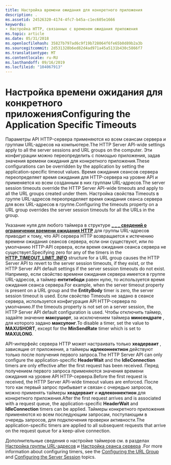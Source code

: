 ```yaml
---
title: Настройка времени ожидания для конкретного приложения
description: .
ms.assetid: 24526320-4174-4fc7-b45a-c1ec605e1666
keywords:
- Настройка HTTP, связанных с временем ожидания приложения
ms.topic: article
ms.date: 05/31/2018
ms.openlocfilehash: 35827b797ad6c9f19b728064f6fe65b0d89b2a3b
ms.sourcegitcommit: 2d531328b6ed82d4ad971a45a5131b430c5866f7
ms.translationtype: MT
ms.contentlocale: ru-RU
ms.lasthandoff: 09/16/2019
ms.locfileid: "104067913"
---
```

# <a name="configuring-the-application-specific-timeouts"></a><span data-ttu-id="8912c-104">Настройка времени ожидания для конкретного приложения</span><span class="sxs-lookup"><span data-stu-id="8912c-104">Configuring the Application Specific Timeouts</span></span>

<span data-ttu-id="8912c-105">Параметры API HTTP-сервера применяются ко всем сеансам сервера и группам URL-адресов на компьютере.</span><span class="sxs-lookup"><span data-stu-id="8912c-105">The HTTP Server API-wide settings apply to all the server sessions and URL groups on the computer.</span></span> <span data-ttu-id="8912c-106">Эти конфигурации можно переопределить с помощью приложения, задав значения времени ожидания для конкретного приложения.</span><span class="sxs-lookup"><span data-stu-id="8912c-106">These configurations can be overridden by the application by setting the application-specific timeout values.</span></span> <span data-ttu-id="8912c-107">Время ожидания сеансов сервера переопределяет время ожидания для HTTP-сервера на уровне API и применяется ко всем созданным в них группам URL-адресов.</span><span class="sxs-lookup"><span data-stu-id="8912c-107">The server session timeouts override the HTTP Server API-wide timeouts and apply to all the URL groups created under them.</span></span> <span data-ttu-id="8912c-108">Настройка свойства Timeouts в группе URL-адресов переопределяет время ожидания сеанса сервера для всех URL-адресов в группе.</span><span class="sxs-lookup"><span data-stu-id="8912c-108">Configuring the timeouts property on a URL group overrides the server session timeouts for all the URLs in the group.</span></span>

<span data-ttu-id="8912c-109">Указание нуля для любого таймера в структуре [**\_ \_ \_ сведений о ограничении времени ожидания HTTP**](/windows/desktop/api/Http/ns-http-http_timeout_limit_info) для группы URL-адресов приводит к тому, что API сервера HTTP возвращается к истечению времени ожидания сеансов сервера, если они существуют, или по умолчанию HTTP-API сервера, если время ожидания сеанса сервера не существует.</span><span class="sxs-lookup"><span data-stu-id="8912c-109">Specifying zero for any of the timers in the [**HTTP\_TIMEOUT\_LIMIT\_INFO**](/windows/desktop/api/Http/ns-http-http_timeout_limit_info) structure for a URL group causes the HTTP Server API to revert to the server session timeouts, if they exist, or the HTTP Server API default settings if the server session timeouts do not exist.</span></span> <span data-ttu-id="8912c-110">Например, если свойство времени ожидания сервера имеется в группе URL-адресов, а таймер **ентитибоди** равен нулю, то используется время ожидания сеанса сервера.</span><span class="sxs-lookup"><span data-stu-id="8912c-110">For example, when the server timeout property is present on a URL group and the **EntityBody** timer is zero, the server session timeout is used.</span></span> <span data-ttu-id="8912c-111">Если свойство Timeouts не задано в сеансе сервера, используется конфигурация API HTTP-сервера по умолчанию.</span><span class="sxs-lookup"><span data-stu-id="8912c-111">If the timeouts property is not set on a server session, the HTTP Server API default configuration is used.</span></span> <span data-ttu-id="8912c-112">Чтобы отключить таймер, задайте значение **максушорт**, за исключением таймера **минсендрате** , для которого задано **максулонг**.</span><span class="sxs-lookup"><span data-stu-id="8912c-112">To disable a timer, set the value to **MAXUSHORT**, except for the **MinSendRate** timer which is set to **MAXULONG**.</span></span>

<span data-ttu-id="8912c-113">API-интерфейс сервера HTTP может настраивать только **хеадерваит** , зависящие от приложения, а таймеры **идлеконнектион** действуют только после получения первого запроса.</span><span class="sxs-lookup"><span data-stu-id="8912c-113">The HTTP Server API can only configure the application-specific **HeaderWait** and the **IdleConnection** timers are only effective after the first request has been received.</span></span> <span data-ttu-id="8912c-114">Перед получением первого запроса применяются значения времени ожидания на уровне API HTTP-сервера.</span><span class="sxs-lookup"><span data-stu-id="8912c-114">Before the first request is received, the HTTP Server API-wide timeout values are enforced.</span></span> <span data-ttu-id="8912c-115">После того как первый запрос прибывает и связан с очередью запросов, можно применять таймеры **хеадерваит** и **идлеконнектион** для конкретного приложения.</span><span class="sxs-lookup"><span data-stu-id="8912c-115">After the first request arrives and is associated with a request queue, the application-specific **HeaderWait** and **IdleConnection** timers can be applied.</span></span> <span data-ttu-id="8912c-116">Таймеры конкретного приложения применяются ко всем последующим запросам, поступающим в очередь запросов, для подключения проверки активности.</span><span class="sxs-lookup"><span data-stu-id="8912c-116">The application-specific timers are applied to all subsequent requests that arrive on the request queue for a keep-alive connection.</span></span>

<span data-ttu-id="8912c-117">Дополнительные сведения о настройке таймеров см. в разделах [Настройка группы URL-адресов](configuring-the-url-group.md) и [Настройка сеанса сервера](configuring-the-server-session.md) .</span><span class="sxs-lookup"><span data-stu-id="8912c-117">For more information about configuring timers, see the [Configuring the URL Group](configuring-the-url-group.md) and [Configuring the Server Session](configuring-the-server-session.md) topics.</span></span>

 

 




